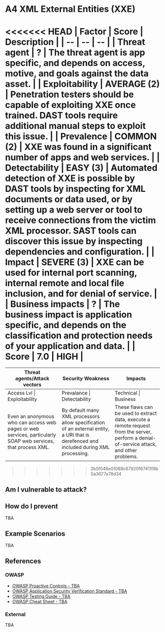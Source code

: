 # A4 XML External Entities (XXE)

<<<<<<< HEAD
| Factor | Score | Description |
| -- | -- | -- |
| Threat agent | ? | The threat agent is app specific, and depends on access, motive, and goals against the data asset. |
| Exploitability | AVERAGE (2) | Penetration testers should be capable of exploiting XXE once trained. DAST tools require additional manual steps to exploit this issue. |
| Prevalence | COMMON (2) | XXE was found in a significant number of apps and web services. |
| Detectability | EASY (3) | Automated detection of XXE is possible by DAST tools by inspecting for XML documents or data used, or by setting up a web server or tool to receive connections from the victim XML processor. SAST tools can discover this issue by inspecting dependencies and configuration. |
| Impact | SEVERE (3) | XXE can be used for internal port scanning, internal remote and local file inclusion, and for denial of service. |
| Business impacts | ? | The business impact is application specific, and depends on the classification and protection needs of your application and data. |
| Score | 7.0 | HIGH |
=======
| Threat agents/Attack vectors | Security Weakness           | Impacts               |
| ---------------------------- | --------------------------- | --------------------- |
| Access Lvl \| Exploitability | Prevalance \| Detectability | Technical \| Business |
| Even an anonymous who can access web pages or web services, particularly SOAP web services, that process XML. | By default many XML processors allow specification of an external entity, a URI that is derefenced and included during XML processing. | These flaws can be used to extract data, execute a remote request from the server, perform a denial-of-service attack, and other problems. | 
>>>>>>> 2b5f046e01088c67920f67411f8b0a3677a78d34

## Am I vulnerable to attack?



## How do I prevent

TBA

## Example Scenarios

TBA

## References

### OWASP
* [OWASP Proactive Controls - TBA]()
* [OWASP Application Security Verification Standard - TBA]()
* [OWASP Testing Guide - TBA]()
* [OWASP Cheat Sheet - TBA]()

### External

TBA
